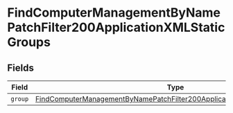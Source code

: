 # FindComputerManagementByNamePatchFilter200ApplicationXMLStaticGroups


## Fields

| Field                                                                                                                                                                             | Type                                                                                                                                                                              | Required                                                                                                                                                                          | Description                                                                                                                                                                       |
| --------------------------------------------------------------------------------------------------------------------------------------------------------------------------------- | --------------------------------------------------------------------------------------------------------------------------------------------------------------------------------- | --------------------------------------------------------------------------------------------------------------------------------------------------------------------------------- | --------------------------------------------------------------------------------------------------------------------------------------------------------------------------------- |
| `group`                                                                                                                                                                           | [FindComputerManagementByNamePatchFilter200ApplicationXMLStaticGroupsGroup](../../models/operations/findcomputermanagementbynamepatchfilter200applicationxmlstaticgroupsgroup.md) | :heavy_minus_sign:                                                                                                                                                                | N/A                                                                                                                                                                               |
